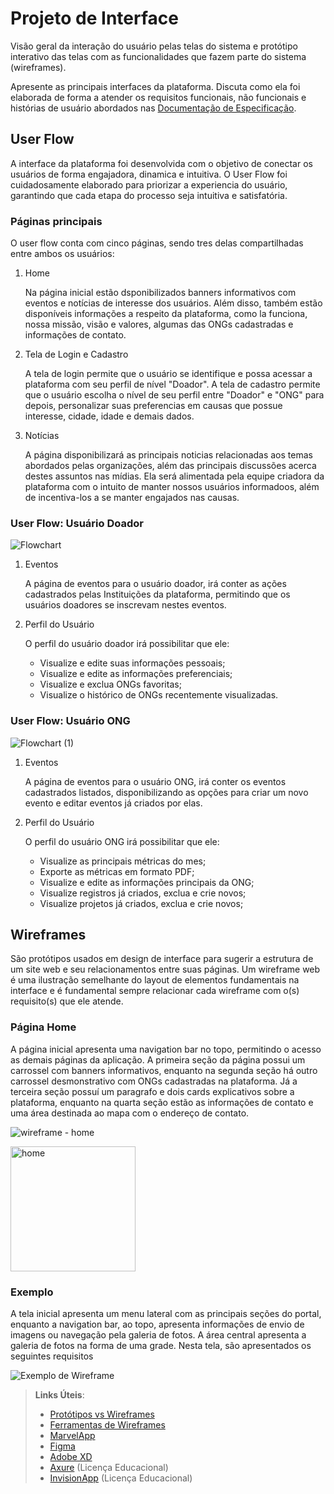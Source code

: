 
# Projeto de Interface

Visão geral da interação do usuário pelas telas do sistema e protótipo interativo das telas com as funcionalidades que fazem parte do sistema (wireframes).

 Apresente as principais interfaces da plataforma. Discuta como ela foi elaborada de forma a atender os requisitos funcionais, não funcionais e histórias de usuário abordados nas <a href="2-Especificação do Projeto.md"> Documentação de Especificação</a>.

## User Flow

A interface da plataforma foi desenvolvida com o objetivo de conectar os usuários de forma engajadora, dinamica e intuitiva. O User Flow foi cuidadosamente elaborado para priorizar a experiencia do usuário, garantindo que cada etapa do processo seja intuitiva e satisfatória.

### Páginas principais
O user flow conta com cinco páginas, sendo tres delas compartilhadas entre ambos os usuários:

1. Home
  
   Na página inicial estão dsponibilizados banners informativos com eventos e notícias de interesse dos usuários. Além disso, também estão disponíveis informações a respeito da plataforma, como la funciona, nossa missão, visão e valores, algumas das ONGs cadastradas e informações de contato. 

2. Tela de Login e Cadastro
   
   A tela de login permite que o usuário se identifique e possa acessar a plataforma com seu perfil de nível "Doador".
   A tela de cadastro permite que o usuário escolha o nível de seu perfil entre "Doador" e "ONG" para depois, personalizar suas preferencias em causas que possue interesse, cidade, idade e demais dados.

3. Notícias
   
   A página disponibilizará as principais noticias relacionadas aos temas abordados pelas organizações, além das principais discussões acerca destes assuntos nas mídias. Ela será alimentada pela equipe criadora da plataforma com o intuito de manter nossos usuários informadoos, além de incentiva-los a se manter engajados nas causas.

### User Flow: Usuário Doador

![Flowchart](https://github.com/user-attachments/assets/b49b4eef-4f79-4410-9d7e-dcf124695051)

1. Eventos
   
   A página de eventos para o usuário doador, irá conter as ações cadastrados pelas Instituições da plataforma, permitindo que os usuários doadores se inscrevam nestes eventos. 

2. Perfil do Usuário
   
    O perfil do usuário doador irá possibilitar que ele:
    - Visualize e edite suas informações pessoais;
    - Visualize e edite as informações preferenciais;
    - Visualize e exclua ONGs favoritas;
    - Visualize o histórico de ONGs recentemente visualizadas.


### User Flow: Usuário ONG

![Flowchart (1)](https://github.com/user-attachments/assets/aceb0969-c2cd-49ac-a51b-28e2ce4c8d83)

1. Eventos

   A página de eventos para o usuário ONG, irá conter os eventos cadastrados listados, disponibilizando as opções para criar um novo evento e editar eventos já criados por elas.
   
3. Perfil do Usuário

   O perfil do usuário ONG irá possibilitar que ele:
   - Visualize as principais métricas do mes;
   - Exporte as métricas em formato PDF;
   - Visualize e edite as informações principais da ONG;
   - Visualize registros já criados, exclua e crie novos;
   - Visualize projetos já criados, exclua e crie novos;


## Wireframes

São protótipos usados em design de interface para sugerir a estrutura de um site web e seu relacionamentos entre suas páginas. Um wireframe web é uma ilustração semelhante do layout de elementos fundamentais na interface e é fundamental sempre relacionar cada wireframe com o(s) requisito(s) que ele atende.

### Página Home

A página inicial apresenta uma navigation bar no topo, permitindo o acesso as demais páginas da aplicação. A primeira seção da página possui um carrossel com banners informativos, enquanto na segunda seção há outro carrossel desmonstrativo com ONGs cadastradas na plataforma. Já a terceira seção possuí um paragrafo e dois cards explicativos sobre a plataforma, enquanto na quarta seção estão as informações de contato e uma área destinada ao mapa com o endereço de contato.

![wireframe - home](https://github.com/user-attachments/assets/e3d6d995-6c58-48a7-86f2-568ffa960632)

<img src=".img/img_docs/wireframe_home.png" alt="home" width="200"/>


### Exemplo

A tela inicial apresenta um menu lateral com as principais seções do portal, enquanto a navigation bar, ao topo, apresenta informações de envio de imagens ou navegação pela galeria de fotos. A área central apresenta a galeria de fotos na forma de uma grade. Nesta tela, são apresentados os seguintes requisitos

![Exemplo de Wireframe](img/wireframe-example.png)

 
> **Links Úteis**:
> - [Protótipos vs Wireframes](https://www.nngroup.com/videos/prototypes-vs-wireframes-ux-projects/)
> - [Ferramentas de Wireframes](https://rockcontent.com/blog/wireframes/)
> - [MarvelApp](https://marvelapp.com/developers/documentation/tutorials/)
> - [Figma](https://www.figma.com/)
> - [Adobe XD](https://www.adobe.com/br/products/xd.html#scroll)
> - [Axure](https://www.axure.com/edu) (Licença Educacional)
> - [InvisionApp](https://www.invisionapp.com/) (Licença Educacional)
